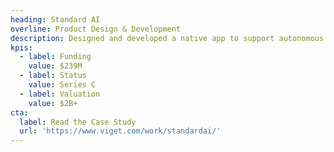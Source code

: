 ```yaml
---
heading: Standard AI
overline: Product Design & Development
description: Designed and developed a native app to support autonomous checkout technology for retailers
kpis:
  - label: Funding
    value: $239M
  - label: Status
    value: Series C
  - label: Valuation
    value: $2B+
cta:
  label: Read the Case Study
  url: 'https://www.viget.com/work/standardai/'
---
```

